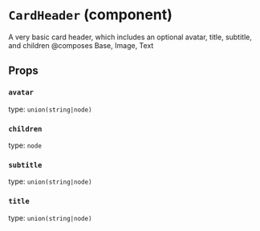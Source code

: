 `CardHeader` (component)
========================

A very basic card header, which includes an optional avatar,
title, subtitle, and children
@composes Base, Image, Text

Props
-----

### `avatar`

type: `union(string|node)`


### `children`

type: `node`


### `subtitle`

type: `union(string|node)`


### `title`

type: `union(string|node)`

